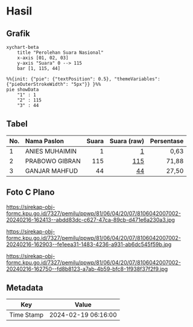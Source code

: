 # Hasil

## Grafik

```mermaid
xychart-beta
    title "Perolehan Suara Nasional"
    x-axis [01, 02, 03]
    y-axis "Suara" 0 --> 115
    bar [1, 115, 44]
```

```mermaid
%%{init: {"pie": {"textPosition": 0.5}, "themeVariables": {"pieOuterStrokeWidth": "5px"}} }%%
pie showData
    "1" : 1
    "2" : 115
    "3" : 44
```

## Tabel

| No. | Nama Paslon    | Suara | Suara (raw) | Persentase |
|:--- |:-------------- | -----:| -----------:| ----------:|
| 1   | ANIES MUHAIMIN | 1     | [1][p-1]    | 0,63       |
| 2   | PRABOWO GIBRAN | 115   | [115][p-2]  | 71,88      |
| 3   | GANJAR MAHFUD  | 44    | [44][p-3]   | 27,50      |


[p-1]: https://github.com/gigit-pemilu/pemilu-2024/blob/main/pilpres/hitung-suara/sub/81-maluku/sub/06-seram-bagian-barat/sub/04-huamual-belakang/sub/2007-buano-selatan/sub/002-tps/sub/paslon-1.txt
[p-2]: https://github.com/gigit-pemilu/pemilu-2024/blob/main/pilpres/hitung-suara/sub/81-maluku/sub/06-seram-bagian-barat/sub/04-huamual-belakang/sub/2007-buano-selatan/sub/002-tps/sub/paslon-2.txt
[p-3]: https://github.com/gigit-pemilu/pemilu-2024/blob/main/pilpres/hitung-suara/sub/81-maluku/sub/06-seram-bagian-barat/sub/04-huamual-belakang/sub/2007-buano-selatan/sub/002-tps/sub/paslon-3.txt

## Foto C Plano

https://sirekap-obj-formc.kpu.go.id/7327/pemilu/ppwp/81/06/04/20/07/8106042007002-20240216-162413--abdd83dc-c627-47ca-89cb-d471e6a230a3.jpg

https://sirekap-obj-formc.kpu.go.id/7327/pemilu/ppwp/81/06/04/20/07/8106042007002-20240216-162903--fe1eea31-1483-4236-a931-ab6dc545f59b.jpg

https://sirekap-obj-formc.kpu.go.id/7327/pemilu/ppwp/81/06/04/20/07/8106042007002-20240216-162750--fd8b8123-a7ab-4b59-bfc8-1f938f37f2f9.jpg


## Metadata

| Key        | Value               |
| ---------- | ------------------- |
| Time Stamp | 2024-02-19 06:16:00 |



